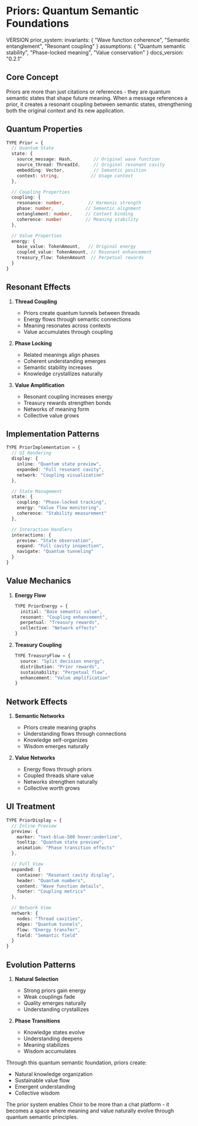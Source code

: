 # Priors: Quantum Semantic Foundations

VERSION prior_system:
invariants: {
"Wave function coherence",
"Semantic entanglement",
"Resonant coupling"
}
assumptions: {
"Quantum semantic stability",
"Phase-locked meaning",
"Value conservation"
}
docs_version: "0.2.1"

## Core Concept

Priors are more than just citations or references - they are quantum semantic states that shape future meaning. When a message references a prior, it creates a resonant coupling between semantic states, strengthening both the original context and its new application.

## Quantum Properties

```typescript
TYPE Prior = {
  // Quantum State
  state: {
    source_message: Hash,        // Original wave function
    source_thread: ThreadId,     // Original resonant cavity
    embedding: Vector,           // Semantic position
    context: string,            // Usage context
  },

  // Coupling Properties
  coupling: {
    resonance: number,         // Harmonic strength
    phase: number,            // Semantic alignment
    entanglement: number,     // Context binding
    coherence: number         // Meaning stability
  },

  // Value Properties
  energy: {
    base_value: TokenAmount,   // Original energy
    coupled_value: TokenAmount, // Resonant enhancement
    treasury_flow: TokenAmount  // Perpetual rewards
  }
}
```

## Resonant Effects

1. **Thread Coupling**
   - Priors create quantum tunnels between threads
   - Energy flows through semantic connections
   - Meaning resonates across contexts
   - Value accumulates through coupling

2. **Phase Locking**
   - Related meanings align phases
   - Coherent understanding emerges
   - Semantic stability increases
   - Knowledge crystallizes naturally

3. **Value Amplification**
   - Resonant coupling increases energy
   - Treasury rewards strengthen bonds
   - Networks of meaning form
   - Collective value grows

## Implementation Patterns

```typescript
TYPE PriorImplementation = {
  // UI Rendering
  display: {
    inline: "Quantum state preview",
    expanded: "Full resonant cavity",
    network: "Coupling visualization"
  },

  // State Management
  state: {
    coupling: "Phase-locked tracking",
    energy: "Value flow monitoring",
    coherence: "Stability measurement"
  },

  // Interaction Handlers
  interactions: {
    preview: "State observation",
    expand: "Full cavity inspection",
    navigate: "Quantum tunneling"
  }
}
```

## Value Mechanics

1. **Energy Flow**
   ```typescript
   TYPE PriorEnergy = {
     initial: "Base semantic value",
     resonant: "Coupling enhancement",
     perpetual: "Treasury rewards",
     collective: "Network effects"
   }
   ```

2. **Treasury Coupling**
   ```typescript
   TYPE TreasuryFlow = {
     source: "Split decision energy",
     distribution: "Prior rewards",
     sustainability: "Perpetual flow",
     enhancement: "Value amplification"
   }
   ```

## Network Effects

1. **Semantic Networks**
   - Priors create meaning graphs
   - Understanding flows through connections
   - Knowledge self-organizes
   - Wisdom emerges naturally

2. **Value Networks**
   - Energy flows through priors
   - Coupled threads share value
   - Networks strengthen naturally
   - Collective worth grows

## UI Treatment

```typescript
TYPE PriorDisplay = {
  // Inline Preview
  preview: {
    marker: "text-blue-500 hover:underline",
    tooltip: "Quantum state preview",
    animation: "Phase transition effects"
  },

  // Full View
  expanded: {
    container: "Resonant cavity display",
    header: "Quantum numbers",
    content: "Wave function details",
    footer: "Coupling metrics"
  },

  // Network View
  network: {
    nodes: "Thread cavities",
    edges: "Quantum tunnels",
    flow: "Energy transfer",
    field: "Semantic field"
  }
}
```

## Evolution Patterns

1. **Natural Selection**
   - Strong priors gain energy
   - Weak couplings fade
   - Quality emerges naturally
   - Understanding crystallizes

2. **Phase Transitions**
   - Knowledge states evolve
   - Understanding deepens
   - Meaning stabilizes
   - Wisdom accumulates

Through this quantum semantic foundation, priors create:
- Natural knowledge organization
- Sustainable value flow
- Emergent understanding
- Collective wisdom

The prior system enables Choir to be more than a chat platform - it becomes a space where meaning and value naturally evolve through quantum semantic principles.

